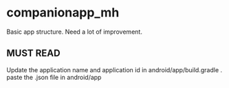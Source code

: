 # companionapp_mh

Basic app structure. Need a lot of improvement.

## MUST READ
Update the application name and application id in android/app/build.gradle   .
paste the .json file in android/app



